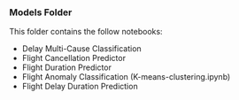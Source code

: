 ### Models Folder

This folder contains the follow notebooks:
- Delay Multi-Cause Classification
- Flight Cancellation Predictor
- Flight Duration Predictor
- Flight Anomaly Classification (K-means-clustering.ipynb)
- Flight Delay Duration Prediction
